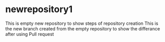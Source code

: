 # newrepository1
This is empty new repository to show steps of repository creation
This is the new branch created from the empty repository to show the differance after using Pull request
